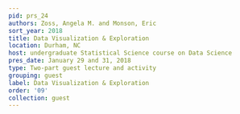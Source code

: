 ```yaml
---
pid: prs_24
authors: Zoss, Angela M. and Monson, Eric
sort_year: 2018
title: Data Visualization & Exploration
location: Durham, NC
host: undergraduate Statistical Science course on Data Science
pres_date: January 29 and 31, 2018
type: Two-part guest lecture and activity
grouping: guest
label: Data Visualization & Exploration
order: '09'
collection: guest
---
```

